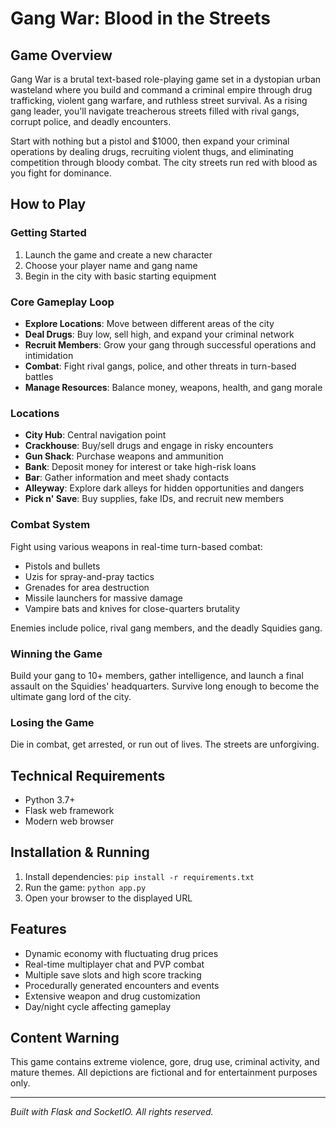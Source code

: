 # Gang War: Blood in the Streets

## Game Overview

Gang War is a brutal text-based role-playing game set in a dystopian urban wasteland where you build and command a criminal empire through drug trafficking, violent gang warfare, and ruthless street survival. As a rising gang leader, you'll navigate treacherous streets filled with rival gangs, corrupt police, and deadly encounters.

Start with nothing but a pistol and $1000, then expand your criminal operations by dealing drugs, recruiting violent thugs, and eliminating competition through bloody combat. The city streets run red with blood as you fight for dominance.

## How to Play

### Getting Started
1. Launch the game and create a new character
2. Choose your player name and gang name
3. Begin in the city with basic starting equipment

### Core Gameplay Loop
- **Explore Locations**: Move between different areas of the city
- **Deal Drugs**: Buy low, sell high, and expand your criminal network
- **Recruit Members**: Grow your gang through successful operations and intimidation
- **Combat**: Fight rival gangs, police, and other threats in turn-based battles
- **Manage Resources**: Balance money, weapons, health, and gang morale

### Locations
- **City Hub**: Central navigation point
- **Crackhouse**: Buy/sell drugs and engage in risky encounters
- **Gun Shack**: Purchase weapons and ammunition
- **Bank**: Deposit money for interest or take high-risk loans
- **Bar**: Gather information and meet shady contacts
- **Alleyway**: Explore dark alleys for hidden opportunities and dangers
- **Pick n' Save**: Buy supplies, fake IDs, and recruit new members

### Combat System
Fight using various weapons in real-time turn-based combat:
- Pistols and bullets
- Uzis for spray-and-pray tactics
- Grenades for area destruction
- Missile launchers for massive damage
- Vampire bats and knives for close-quarters brutality

Enemies include police, rival gang members, and the deadly Squidies gang.

### Winning the Game
Build your gang to 10+ members, gather intelligence, and launch a final assault on the Squidies' headquarters. Survive long enough to become the ultimate gang lord of the city.

### Losing the Game
Die in combat, get arrested, or run out of lives. The streets are unforgiving.

## Technical Requirements
- Python 3.7+
- Flask web framework
- Modern web browser

## Installation & Running
1. Install dependencies: `pip install -r requirements.txt`
2. Run the game: `python app.py`
3. Open your browser to the displayed URL

## Features
- Dynamic economy with fluctuating drug prices
- Real-time multiplayer chat and PVP combat
- Multiple save slots and high score tracking
- Procedurally generated encounters and events
- Extensive weapon and drug customization
- Day/night cycle affecting gameplay

## Content Warning
This game contains extreme violence, gore, drug use, criminal activity, and mature themes. All depictions are fictional and for entertainment purposes only.

---

*Built with Flask and SocketIO. All rights reserved.*
